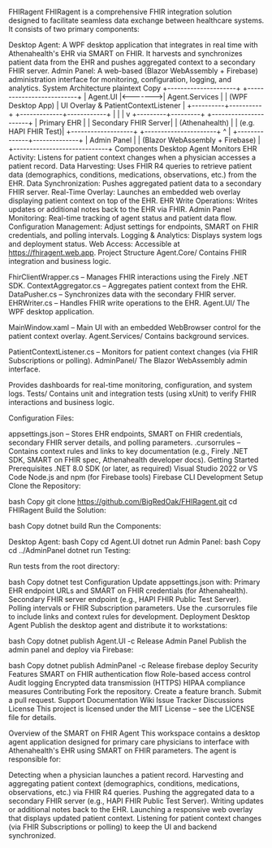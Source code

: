 FHIRagent
FHIRagent is a comprehensive FHIR integration solution designed to facilitate seamless data exchange between healthcare systems. It consists of two primary components:

Desktop Agent: A WPF desktop application that integrates in real time with Athenahealth's EHR via SMART on FHIR. It harvests and synchronizes patient data from the EHR and pushes aggregated context to a secondary FHIR server.
Admin Panel: A web-based (Blazor WebAssembly + Firebase) administration interface for monitoring, configuration, logging, and analytics.
System Architecture
plaintext
Copy
            +---------------------+         +--------------------------+
            |     Agent.UI        |<------->|      Agent.Services      |
            | (WPF Desktop App)   |  UI Overlay &  PatientContextListener  |
            +----------+----------+         +-------------+------------+
                       |                                |
                       |                                v
             +---------+---------+         +----------------------+
             |   Primary EHR     |         | Secondary FHIR Server|
             |   (Athenahealth)  |         | (e.g. HAPI FHIR Test)|
             +-------------------+         +----------------------+
                                   ^
                                   |
                    +--------------+--------------+
                    |      Admin Panel          |
                    | (Blazor WebAssembly + Firebase) |
                    +-----------------------------+
Components
Desktop Agent
Monitors EHR Activity: Listens for patient context changes when a physician accesses a patient record.
Data Harvesting: Uses FHIR R4 queries to retrieve patient data (demographics, conditions, medications, observations, etc.) from the EHR.
Data Synchronization: Pushes aggregated patient data to a secondary FHIR server.
Real-Time Overlay: Launches an embedded web overlay displaying patient context on top of the EHR.
EHR Write Operations: Writes updates or additional notes back to the EHR via FHIR.
Admin Panel
Monitoring: Real-time tracking of agent status and patient data flow.
Configuration Management: Adjust settings for endpoints, SMART on FHIR credentials, and polling intervals.
Logging & Analytics: Displays system logs and deployment status.
Web Access: Accessible at https://fhiragent.web.app.
Project Structure
Agent.Core/
Contains FHIR integration and business logic.

FhirClientWrapper.cs – Manages FHIR interactions using the Firely .NET SDK.
ContextAggregator.cs – Aggregates patient context from the EHR.
DataPusher.cs – Synchronizes data with the secondary FHIR server.
EHRWriter.cs – Handles FHIR write operations to the EHR.
Agent.UI/
The WPF desktop application.

MainWindow.xaml – Main UI with an embedded WebBrowser control for the patient context overlay.
Agent.Services/
Contains background services.

PatientContextListener.cs – Monitors for patient context changes (via FHIR Subscriptions or polling).
AdminPanel/
The Blazor WebAssembly admin interface.

Provides dashboards for real-time monitoring, configuration, and system logs.
Tests/
Contains unit and integration tests (using xUnit) to verify FHIR interactions and business logic.

Configuration Files:

appsettings.json – Stores EHR endpoints, SMART on FHIR credentials, secondary FHIR server details, and polling parameters.
.cursorrules – Contains context rules and links to key documentation (e.g., Firely .NET SDK, SMART on FHIR spec, Athenahealth developer docs).
Getting Started
Prerequisites
.NET 8.0 SDK (or later, as required)
Visual Studio 2022 or VS Code
Node.js and npm (for Firebase tools)
Firebase CLI
Development Setup
Clone the Repository:

bash
Copy
git clone https://github.com/BigRedOak/FHIRagent.git
cd FHIRagent
Build the Solution:

bash
Copy
dotnet build
Run the Components:

Desktop Agent:
bash
Copy
cd Agent.UI
dotnet run
Admin Panel:
bash
Copy
cd ../AdminPanel
dotnet run
Testing:

Run tests from the root directory:

bash
Copy
dotnet test
Configuration
Update appsettings.json with:
Primary EHR endpoint URLs and SMART on FHIR credentials (for Athenahealth).
Secondary FHIR server endpoint (e.g., HAPI FHIR Public Test Server).
Polling intervals or FHIR Subscription parameters.
Use the .cursorrules file to include links and context rules for development.
Deployment
Desktop Agent
Publish the desktop agent and distribute it to workstations:

bash
Copy
dotnet publish Agent.UI -c Release
Admin Panel
Publish the admin panel and deploy via Firebase:

bash
Copy
dotnet publish AdminPanel -c Release
firebase deploy
Security Features
SMART on FHIR authentication flow
Role-based access control
Audit logging
Encrypted data transmission (HTTPS)
HIPAA compliance measures
Contributing
Fork the repository.
Create a feature branch.
Submit a pull request.
Support
Documentation Wiki
Issue Tracker
Discussions
License
This project is licensed under the MIT License – see the LICENSE file for details.

Overview of the SMART on FHIR Agent
This workspace contains a desktop agent application designed for primary care physicians to interface with Athenahealth's EHR using SMART on FHIR parameters. The agent is responsible for:

Detecting when a physician launches a patient record.
Harvesting and aggregating patient context (demographics, conditions, medications, observations, etc.) via FHIR R4 queries.
Pushing the aggregated data to a secondary FHIR server (e.g., HAPI FHIR Public Test Server).
Writing updates or additional notes back to the EHR.
Launching a responsive web overlay that displays updated patient context.
Listening for patient context changes (via FHIR Subscriptions or polling) to keep the UI and backend synchronized.
